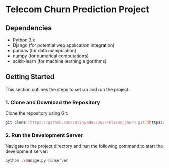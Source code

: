 # Telecom Churn Prediction Project

## Dependencies

* Python 3.x
* Django (for potential web application integration)
* pandas (for data manipulation)
* numpy (for numerical computations)
* scikit-learn (for machine learning algorithms)


## Getting Started

This section outlines the steps to set up and run the project:

### 1. Clone and Download the Repository

Clone the repository using Git:

```bash
git clone [https://github.com/Jatinyadav7362/Telecom_Churn.git](https://github.com/Jatinyadav7362/Telecom_Churn.git)
```
### 2. Run the Development Server
Navigate to the project directory and run the following command to start the development server:
```bash
python .\manage.py runserver
```
